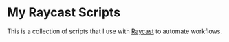 # My Raycast Scripts
This is a collection of scripts that I use with [Raycast](https://raycast.com/) to automate workflows.
